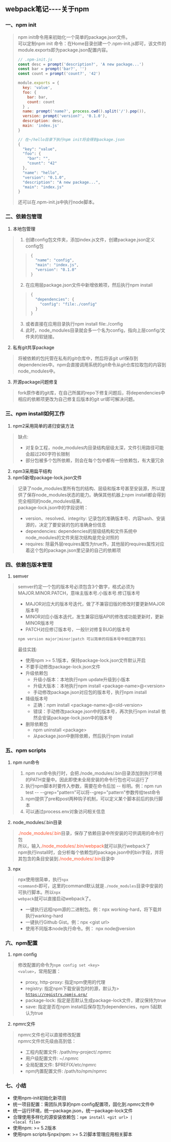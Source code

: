 ## webpack笔记----关于npm
### 一、npm init
> npm init命令用来初始化一个简单的package.json文件。  
> 可以定制npm init 命令：在Home目录创建一个.npm-init.js即可，该文件的module.exports即为package.json配置内容。
> ```js
> // .npm-init.js
> const desc = prompt('description?', 'A new package...')
> const bar = prompt('bar?', '')
> const count = prompt('count?', '42')
>
> module.exports = {
>   key: 'value',
>   foo: {
>     bar: bar,
>     count: count
>   } ,
>   name: prompt('name?', process.cwd().split('/').pop()),
>   version: prompt('version?', '0.1.0'),
>   description: desc,
>   main: 'index.js'
> }
>
> // 在~/hello目录下执行npm init将会得到package.json
> {
>   "key": "value",
>   "foo": {
>     "bar": "",
>     "count": "42"
>   },
>   "name": "hello",
>   "version": "0.1.0",
>   "description": "A new package...",
>   "main": "index.js" 
> }
> ```
> 还可以在.npm-init.js中执行node脚本。
### 二、依赖包管理
1. 本地包管理
> 1. 创建config包文件夹，添加index.js文件，创建package.json定义config包
>> ```js
>> {
>>   "name": "config",
>>   "main": "index.js",
>>   "version": "0.1.0" 
>> }
>> ```
> 2. 在应用层package.json文件中新增依赖项，然后执行npm install
>> ```js
>> {
>>   "dependencies": {
>>     "config": "file:./config"
>>   }
>> }
>> ```
> 3. 或者直接在应用目录执行npm install file:./config
> 4. 此时，node_modules目录就会多一个名为config，指向上层config/文件夹的软链接。
>
2. 私有git共享package
> 将被依赖的包托管在私有的git仓库中，然后将该git url保存到dependencies中。npm会直接调用系统的git命令从git仓库拉取包的内容到node_modules中。
>
3. 开源package问题修复
> fork原作者的git库，在自己所属的repo下修复问题后，将dependencies中相应的依赖项更改为自己修复后版本的git url即可解决问题。
### 三、npm install如何工作
1. npm2采用简单的递归安装方法
> 缺点:
> * 对复杂工程，node_modules内目录结构层级太深，文件引用路径可能会超过260字符长限制
> * 部分包被多个包所依赖，则会在每个包中都有一份依赖包，有大量冗余
>
2. npm3采用扁平结构
3. npm5新增package-lock.json文件
> 记录了node_modules里所有包的结构、层级和版本号甚至安装源，所以提供了保存node_modules状态的能力。确保其他机器上npm install都会得到完全相同的node_modules结果。  
> package-lock.json中的字段说明：
> * version、resolved、integrity: 记录包的准确版本号、内容hash、安装源的，决定了要安装的包的准确身份信息
> * dependencies: dependencies的层级结构和文件系统中node_modules的文件夹层次结构是完全对照的 
> * requires: 除最外层requires属性为true外，其他层的requires属性对应着这个包的package.json里记录的自己的依赖项
### 四、依赖包版本管理
1. semver
> semver约定一个包的版本号必须包含3个数字，格式必须为MAJOR.MINOR.PATCH，意味主版本号.小版本号.修订版本号
> * MAJOR对应大的版本号迭代，做了不兼容旧版的修改时要更新MAJOR版本号
> * MINOR对应小版本迭代，发生兼容旧版API的修改或功能更新时，更新MINOR版本号
> * PATCH对应修订版本号，一般针对修复BUG的版本号  
> ```js
> npm version major|minor|patch 可以简单的将版本号中相应数字加1
> ```
> 最佳实践:
> * 使用npm >= 5.1版本，保持package-lock.json文件默认开启
> * 不要手动修改package-lock.json文件
> * 升级依赖包
>     * 升级小版本：本地执行npm update升级到小版本
>     * 升级大版本：本地执行npm install \<package-name>@\<version>
>     * 手动修改package.json对应包的版本号，执行npm install
> * 降级版本号
>     * 正确：npm install \<package-name>@\<old-version>
>     * 错误：手动修改package.json中的版本号，再次执行npm install 依然会安装package-lock.json中的版本号
> * 删除依赖包
>     * npm uninstall \<package>
>     * 从package.json中删除依赖，然后执行npm install
### 五、npm scripts
1. npm run命令
> 1. npm run命令执行时，会把./node_modules/.bin目录添加到执行环境的PATH变量中。因此即使未全局安装的命令行包也可以运行了
> 2. 执行npm脚本时要传入参数，需要在命令后加 -- 标明。例：npm run test -- --grep="pattern"可以将--grep="pattern"参数传给test命令
> 3. npm提供了pre和post两种钩子机制，可以定义某个脚本前后的执行脚本
> 4. 可以通过process.env对象访问相关信息
2. node_modules/.bin目录
> <font color=#ff502c>./node_modules/.bin</font>目录，保存了依赖目录中所安装的可供调用的命令行包  
> 所以，输入<font color=#ff502c>./node_modules/.bin/webpack</font>就可以执行webpack了  
> npm执行install时，会分析每个依赖包的package.json中的bin字段，并将其包含的条目安装到<font color=#ff502c>./node_modules/.bin</font>目录中
3. npx
> npx使用很简单，执行<code>npx \<command></code>即可，这里的command默认就是<code>./node_modules</code>目录中安装的可执行脚本。所以<code>npx webpack</code>就可以直接启动webpack了。
> * 一键执行远程npm源的二进制包。例：npx working-hard，将下载并执行warking-hard
> * 一键执行Github Gist。例：npx \<gist url>
> * 使用不同版本node执行命令。例： npx node@version
### 六、npm配置
1. npm config  
> 修改配置的命令为<code>npm config set \<key> \<value></code>，常用配置：
> * proxy, http-proxy: 指定npm使用的代理
> * registry: 指定npm下载安装包时的源，默认为> <code>https://registry.npmjs.org/</code>
> * package-lock: 指定是否默认生成package-lock文件，建议保持为true
> * save: 指定是否在npm install后保存包为dependencies，npm 5起默认为true
>
2. npmrc文件
> npmrc文件也可以直接修改配置  
> npmrc文件优先级由高到低：
> * 工程内配置文件: /path/my-project/.npmrc
> * 用户级配置文件: ~/.npmrc
> * 全局配置文件: $PREFIX/etc/npmrc
> * npm内置配置文件: /path/to/npm/npmrc
### 七、小结
* 使用npm-init初始化新项目
* 统一项目配置：需团队共享的npm config配置项，固化到.npmrc文件中
* 统一运行环境，统一package.json，统一package-lock文件
* 合理使用多样化的源安装依赖包：<code>npm install \<git url> | \<local file></code>
* 使用npm: >= 5.2版本
* 使用npm scripts与npx(npm: >= 5.2)脚本管理应用相关脚本
